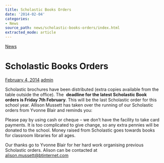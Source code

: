 ```yaml
---
title: Scholastic Books Orders
date: '2014-02-04'
categories:
- News
source_path: news/scholastic-books-orders/index.html
extracted_mode: article
---
```

[News](/news/)

# Scholastic Books Orders

[February 4, 2014](/news/scholastic-books-orders/) [admin](author/admin/)

Scholastic brochures have been distributed (extra copies available from the table outside the office). The&nbsp; **deadline for the latest Scholastic Book orders is Friday 7th February**. This will be the last Scholastic order for this school year. Allison Mussett has taken over the running of our Scholastic orders from Yvonne Blair and reminds you:

Please pay by using cash or cheque – we don’t have the facility to take card payments. It is too complicated to give change, so any extra pennies will be donated to the school. Money raised from Scholastic goes towards books for classroom libraries for all ages.

Our thanks go to Yvonne Blair for her hard work organising previous Scholastic orders. Alison can be contacted at [alison.mussett@btinternet.com](mailto:alison.mussett@btinternet.com)

